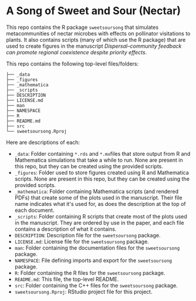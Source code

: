 
# A Song of Sweet and Sour (Nectar)

This repo contains the R package `sweetsoursong` that simulates metacommunities
of nectar microbes with effects on pollinator visitations to plants.
It also contains scripts (many of which use the R package) that are used to
create figures in the manuscript *Dispersal–community feedback can promote 
regional coexistence despite priority effects*.


This repo contains the following top-level files/folders:

```
├── _data
├── _figures
├── _mathematica
├── _scripts
├── DESCRIPTION
├── LICENSE.md
├── man
├── NAMESPACE
├── R
├── README.md
├── src
└── sweetsoursong.Rproj
```

Here are descriptions of each:


* `_data`: Folder containing `*.rds` and `*.mx`files that store output 
    from R and Mathematica simulations that take a while to run.
    None are present in this repo, but they can be created using the
    provided scripts.
* `_figures`: Folder used to store figures created using R and Mathematica
    scripts. None are present in this repo, but they can be created using
    the provided scripts.
* `_mathematica`: Folder containing Mathematica scripts (and rendered PDFs)
   that create some of the plots used in the manuscript.
   Their file name indicates what it's used for, as does the description at
   the top of each document.
* `_scripts`: Folder containing R scripts that create most of the plots used
    in the manuscript. They are ordered by use in the paper, and
    each file contains a description of what it contains.
* `DESCRIPTION`: Description file for the `sweetsoursong` package.
* `LICENSE.md`: License file for the `sweetsoursong` package.
* `man`: Folder containing the documentation files for the `sweetsoursong` package.
* `NAMESPACE`: File defining imports and export for the `sweetsoursong` package.
* `R`: Folder containing the R files for the `sweetsoursong` package.
* `README.md`: This file, the top-level README.
* `src`: Folder containing the C++ files for the `sweetsoursong` package.
* `sweetsoursong.Rproj`: RStudio project file for this project.


